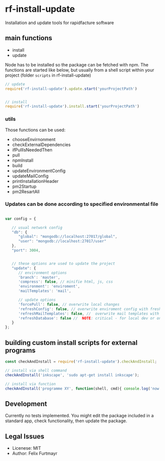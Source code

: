 # rf-install-update
Installation and update tools for rapidfacture software

## main functions
* install
* update

Node has to be installed so the package can be fetched with npm. The functions are started like below, but usually from a shell script within your project (folder `scripts` in rf-install-update)

```js
// update
require('rf-install-update').update.start('yourProjectPath')


// install
require('rf-install-update').install.start('yourProjectPath')

```

### utils
Those functions can be used:
* chooseEnvirnonment
* checkExternalDependencies
* ifPullIsNeededThen
* pull
* npmInstall
* build
* updateEnvironmentConfig
* updateMailConfig
* printInstallationHeader
* pm2Startup
* pm2ResartAll


### Updates can be done according to specified environmental file

```js

var config = {

   // usual network config
   "db": {
      "global": "mongodb://localhost:27017/global",
      "user": "mongodb://localhost:27017/user"
   },
   "port": 3004,


   // these options are used to update the project
   "update": {
      // environment options
      'branch': 'master',
      'compress': false, // minifie html, js, css
      'environment': 'enviroment',
      'mailTemplates': 'mail',

      // update options
      'forcePull': false, // overwrite local changes
      'refreshConfig': false, // overwrite enviroment config with fresh one from git
      'refreshMailTemplates': false, //  overwrite mail templates with fresh one from git
      'refreshDatabase': false //  NOTE: critical - for local dev or on system install; overwrite database samples
   }
};


```

## building custom install scripts for external programs

```js
const checkAndInstall = require('rf-install-update').checkAndInstall;

// install via shell command
checkAndInstall('inkscape', 'sudo apt-get install inkscape');

// install via function
checkAndInstall('programme XY', function(shell, cmd){ console.log('now installing ' + cmd);});
```


## Development
Currently no tests implemented.
You might edit the package included in a standard app, check functionality, then update the package.


## Legal Issues
* Licenese: MIT
* Author: Felix Furtmayr

